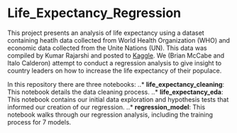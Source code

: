 # Life_Expectancy_Regression 

This project presents an analysis of life expectancy using a dataset containing heatlh data collected from World Health Organization (WHO) and economic data collected from the Unite Nations (UN). This data was compiled by Kumar Rajarshi and posted to [Kaggle](https://www.kaggle.com/kumarajarshi/life-expectancy-who). We (Brian McCabe and Italo Calderon) attempt to conduct a regression analysis to give insight to country leaders on how to increase the life expectancy of their populace.

In this repository there are three notebooks:
..* **life_expectancy_cleaning**: This notebook details the data cleaning process.
..* **life_expectancy_eda**: This notebook contains our initial data exploration and hypothesis tests that informed our creation of our regression. 
..* **regression_model**: This notebook walks through our regression analysis, including the training process for 7 models.


